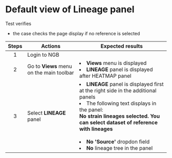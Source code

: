 # Default view of Lineage panel

Test verifies
 - the case checks the page display if no reference is selected


| Steps | Actions | Expected results |
| :---: | --- | --- |
| 1 | Login to NGB | |
| 2 | Go to **Views** menu on the main toolbar| <li> **Views** menu is displayed <li> **LINEAGE** panel is displayed after HEATMAP panel|
| 3 | Select **LINEAGE** panel| <li> **LINEAGE** panel is displayed first at the right side in the additional panels <li> The following text displays in the panel: <br> **No strain lineages selected. You can select dataset of reference with lineages** <br><br><li> **No** **'Source'** dropdon field <li> **No** lineage tree in the panel|